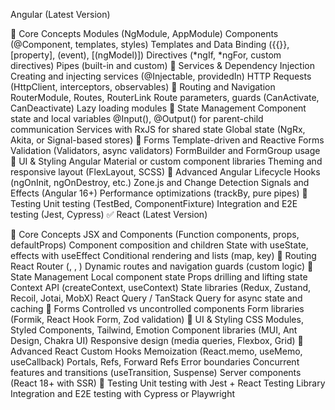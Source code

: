 Angular (Latest Version)

🔷 Core Concepts
Modules (NgModule, AppModule)
Components (@Component, templates, styles)
Templates and Data Binding ({{}}, [property], (event), [(ngModel)])
Directives (*ngIf, *ngFor, custom directives)
Pipes (built-in and custom)
🔷 Services & Dependency Injection
Creating and injecting services (@Injectable, providedIn)
HTTP Requests (HttpClient, interceptors, observables)
🔷 Routing and Navigation
RouterModule, Routes, RouterLink
Route parameters, guards (CanActivate, CanDeactivate)
Lazy loading modules
🔷 State Management
Component state and local variables
@Input(), @Output() for parent-child communication
Services with RxJS for shared state
Global state (NgRx, Akita, or Signal-based stores)
🔷 Forms
Template-driven and Reactive Forms
Validation (Validators, async validators)
FormBuilder and FormGroup usage
🔷 UI & Styling
Angular Material or custom component libraries
Theming and responsive layout (FlexLayout, SCSS)
🔷 Advanced Angular
Lifecycle Hooks (ngOnInit, ngOnDestroy, etc.)
Zone.js and Change Detection
Signals and Effects (Angular 16+)
Performance optimizations (trackBy, pure pipes)
🔷 Testing
Unit testing (TestBed, ComponentFixture)
Integration and E2E testing (Jest, Cypress)
✅ React (Latest Version)

🔷 Core Concepts
JSX and Components (Function components, props, defaultProps)
Component composition and children
State with useState, effects with useEffect
Conditional rendering and lists (map, key)
🔷 Routing
React Router (<BrowserRouter>, <Routes>, <Link>)
Dynamic routes and navigation guards (custom logic)
🔷 State Management
Local component state
Props drilling and lifting state
Context API (createContext, useContext)
State libraries (Redux, Zustand, Recoil, Jotai, MobX)
React Query / TanStack Query for async state and caching
🔷 Forms
Controlled vs uncontrolled components
Form libraries (Formik, React Hook Form, Zod validation)
🔷 UI & Styling
CSS Modules, Styled Components, Tailwind, Emotion
Component libraries (MUI, Ant Design, Chakra UI)
Responsive design (media queries, Flexbox, Grid)
🔷 Advanced React
Custom Hooks
Memoization (React.memo, useMemo, useCallback)
Portals, Refs, Forward Refs
Error boundaries
Concurrent features and transitions (useTransition, Suspense)
Server components (React 18+ with SSR)
🔷 Testing
Unit testing with Jest + React Testing Library
Integration and E2E testing with Cypress or Playwright

